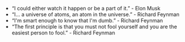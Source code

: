 - “I could either watch it happen or be a part of it.” - Elon Musk
- “I... a universe of atoms, an atom in the universe.” - Richard Feynman
- “I'm smart enough to know that I'm dumb.” - Richard Feynman
- “The first principle is that you must not fool yourself and you are the easiest person to fool.” - Richard Feynman